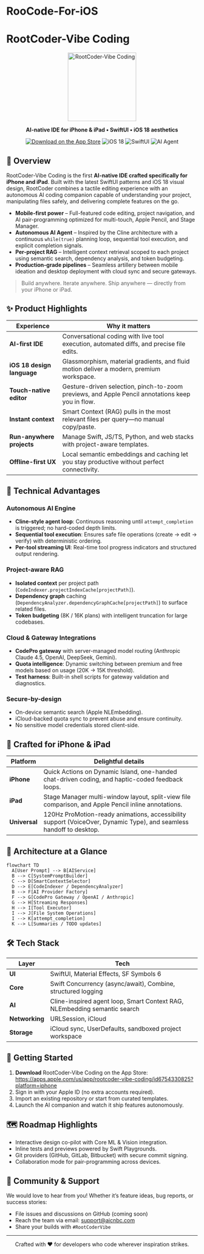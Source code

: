 # RooCode-For-iOS

# RootCoder-Vibe Coding

<p align="center">
  <img src="https://aisiri.cn/wp-content/uploads/2025/10/VB.png" alt="RootCoder-Vibe Coding" width="180" />
</p>

<p align="center">
  <strong>AI-native IDE for iPhone & iPad • SwiftUI • iOS 18 aesthetics</strong>
</p>

<p align="center">
  <a href="https://apps.apple.com/us/app/rootcoder-vibe-coding/id6754330825?platform=iphone"><img src="https://img.shields.io/badge/App%20Store-Download-black?style=for-the-badge&logo=apple" alt="Download on the App Store"></a>
  <img src="https://img.shields.io/badge/iOS-18-4B8BF4?style=for-the-badge&logo=apple" alt="iOS 18" />
  <img src="https://img.shields.io/badge/SwiftUI-async%2Fawait-FA7343?style=for-the-badge&logo=swift" alt="SwiftUI" />
  <img src="https://img.shields.io/badge/AI%20Agent-Cline%20Loop-7C3AED?style=for-the-badge&logo=anthropic" alt="AI Agent" />
</p>

## 🌟 Overview

RootCoder-Vibe Coding is the first **AI-native IDE crafted specifically for iPhone and iPad**. Built with the latest SwiftUI patterns and iOS 18 visual design, RootCoder combines a tactile editing experience with an autonomous AI coding companion capable of understanding your project, manipulating files safely, and delivering complete features on the go.

- **Mobile-first power** – Full-featured code editing, project navigation, and AI pair-programming optimized for multi-touch, Apple Pencil, and Stage Manager.
- **Autonomous AI Agent** – Inspired by the Cline architecture with a continuous `while(true)` planning loop, sequential tool execution, and explicit completion signals.
- **Per-project RAG** – Intelligent context retrieval scoped to each project using semantic search, dependency analysis, and token budgeting.
- **Production-grade pipelines** – Seamless artillery between mobile ideation and desktop deployment with cloud sync and secure gateways.

> Build anywhere. Iterate anywhere. Ship anywhere — directly from your iPhone or iPad.

## ✨ Product Highlights

| Experience | Why it matters |
|------------|----------------|
| **AI-first IDE** | Conversational coding with live tool execution, automated diffs, and precise file edits. |
| **iOS 18 design language** | Glassmorphism, material gradients, and fluid motion deliver a modern, premium workspace. |
| **Touch-native editor** | Gesture-driven selection, pinch-to-zoom previews, and Apple Pencil annotations keep you in flow. |
| **Instant context** | Smart Context (RAG) pulls in the most relevant files per query—no manual copy/paste. |
| **Run-anywhere projects** | Manage Swift, JS/TS, Python, and web stacks with project-aware templates. |
| **Offline-first UX** | Local semantic embeddings and caching let you stay productive without perfect connectivity. |

## 🧠 Technical Advantages

### Autonomous AI Engine
- **Cline-style agent loop**: Continuous reasoning until `attempt_completion` is triggered; no hard-coded depth limits.
- **Sequential tool execution**: Ensures safe file operations (create → edit → verify) with deterministic ordering.
- **Per-tool streaming UI**: Real-time tool progress indicators and structured output rendering.

### Project-aware RAG
- **Isolated context** per project path (`CodeIndexer.projectIndexCache[projectPath]`).
- **Dependency graph** caching (`DependencyAnalyzer.dependencyGraphCache[projectPath]`) to surface related files.
- **Token budgeting** (8K / 16K plans) with intelligent truncation for large codebases.

### Cloud & Gateway Integrations
- **CodePro gateway** with server-managed model routing (Anthropic Claude 4.5, OpenAI, DeepSeek, Gemini).
- **Quota intelligence**: Dynamic switching between premium and free models based on usage (20K → 15K threshold).
- **Test harness**: Built-in shell scripts for gateway validation and diagnostics.

### Secure-by-design
- On-device semantic search (Apple NLEmbedding).
- iCloud-backed quota sync to prevent abuse and ensure continuity.
- No sensitive model credentials stored client-side.

## 📱 Crafted for iPhone & iPad

| Platform | Delightful details |
|----------|-------------------|
| **iPhone** | Quick Actions on Dynamic Island, one-handed chat-driven coding, and haptic-coded feedback loops. |
| **iPad** | Stage Manager multi-window layout, split-view file comparison, and Apple Pencil inline annotations. |
| **Universal** | 120Hz ProMotion-ready animations, accessibility support (VoiceOver, Dynamic Type), and seamless handoff to desktop. |

## 🧩 Architecture at a Glance

```mermaid
flowchart TD
  A[User Prompt] --> B[AIService]
  B --> C[SystemPromptBuilder]
  C --> D[SmartContextSelector]
  D --> E[CodeIndexer / DependencyAnalyzer]
  B --> F[AI Provider Factory]
  F --> G[CodePro Gateway / OpenAI / Anthropic]
  G --> H[Streaming Responses]
  H --> I[Tool Executor]
  I --> J[File System Operations]
  I --> K[attempt_completion]
  K --> L[Summaries / TODO updates]
```

## 🛠️ Tech Stack

| Layer | Tech |
|-------|------|
| **UI** | SwiftUI, Material Effects, SF Symbols 6 |
| **Core** | Swift Concurrency (async/await), Combine, structured logging |
| **AI** | Cline-inspired agent loop, Smart Context RAG, NLEmbedding semantic search |
| **Networking** | URLSession, iCloud |
| **Storage** | iCloud sync, UserDefaults, sandboxed project workspace |

## 🚀 Getting Started

1. **Download** RootCoder-Vibe Coding on the App Store: <br>
   <a href="https://apps.apple.com/us/app/rootcoder-vibe-coding/id6754330825?platform=iphone">https://apps.apple.com/us/app/rootcoder-vibe-coding/id6754330825?platform=iphone</a>
2. Sign in with your Apple ID (no extra accounts required).
3. Import an existing repository or start from curated templates.
4. Launch the AI companion and watch it ship features autonomously.

## 🗺️ Roadmap Highlights

- Interactive design co-pilot with Core ML & Vision integration.
- Inline tests and previews powered by Swift Playgrounds.
- Git providers (GitHub, GitLab, Bitbucket) with secure commit signing.
- Collaboration mode for pair-programming across devices.

## 🤝 Community & Support

We would love to hear from you! Whether it’s feature ideas, bug reports, or success stories:
- File issues and discussions on GitHub (coming soon)
- Reach the team via email: <support@aicnbc.com>
- Share your builds with `#RootCoderVibe`

---

<p align="center">
  Crafted with ❤️ for developers who code wherever inspiration strikes.
</p>
